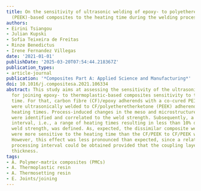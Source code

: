 ```yaml
---
title: On the sensitivity of ultrasonic welding of epoxy- to polyetheretherketone
  (PEEK)-based composites to the heating time during the welding process
authors:
- Eirini Tsiangou
- Julian Kupski
- Sofia Teixeira de Freitas
- Rinze Benedictus
- Irene Fernandez Villegas
date: '2021-01-01'
publishDate: '2025-03-20T07:54:44.218367Z'
publication_types:
- article-journal
publication: '*Composites Part A: Applied Science and Manufacturing*'
doi: 10.1016/j.compositesa.2021.106334
abstract: This study aims at assessing the sensitivity of the ultrasonic welding process
  for joining epoxy- to thermoplastic-based composites sensitivity to the heating
  time. For that, carbon fibre (CF)/epoxy adherends with a co-cured PEI coupling layer
  were ultrasonically welded to CF/polyetheretherketone (PEEK) adherends at different
  heating times. Process-induced changes in the meso and microstructure of these welds
  were identified and correlated to the weld strength. Subsequently, a processing
  interval, i.e., a range of heating times resulting in less than 10% decrease of
  weld strength, was defined. As, expected, the dissimilar composite welded joints
  were more sensitive to the heating time than the CF/PEEK to CF/PEEK welded joints.
  However, this effect was less pronounced than expected, since a relatively wide
  processing interval could be obtained provided that the coupling layer had a sufficient
  thickness.
tags:
- A. Polymer-matrix composites (PMCs)
- A. Thermoplastic resin
- A. Thermosetting resin
- E. Joints/joining
---
```

